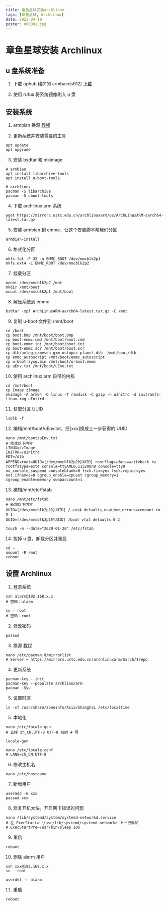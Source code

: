 ```yaml
---
title: 章鱼星球安装Archlinux
tags: [章鱼星球, Archlinux]
date: 2023-04-19
poster: 000001.jpg
---
```


# 章鱼星球安装 Archlinux

## u 盘系统准备

1. 下载 ophub 维护的 armbain(s912) [下载](https://github.com/ophub/amlogic-s9xxx-armbian)

2. 使用 rufus 将系统镜像刷入 u 盘

## 安装系统

1. armbian 换源 [教程](https://mirrors.ustc.edu.cn/help/debian.html)

2. 更新系统并安装需要的工具

```
apt update
apt upgrade
```

3. 安装 bsdtar 和 mkimage

```
# armbian
apt install libarchive-tools
apt install u-boot-tools

# archlinux
pacman -S libarchive
pacman -S uboot-tools
```

4. 下载 archlinux arm 系统

```
wget https://mirrors.ustc.edu.cn/archlinuxarm/os/ArchLinuxARM-aarch64-latest.tar.gz
```

5. 安装 armbian 到 emmc，让这个安装脚本帮我们分区

```
armbian-install
```

6. 格式化分区

```
mkfs.fat -F 32 -n EMMC_BOOT /dev/mmcblk2p1
mkfs.ext4 -L EMMC_ROOT /dev/mmcblk2p2
```

7. 挂载分区

```
mount /dev/mmcblk2p2 /mnt
mkdir /mnt/boot
mount /dev/mmcblk2p1 /mnt/boot
```

8. 解压系统到 emmc

```
bsdtar -xpf ArchLinuxARM-aarch64-latest.tar.gz -C /mnt
```

9. 复制 u-boot 文件到 /mnt/boot

```
cd /boot
cp boot.bmp /mnt/boot/boot.bmp
cp boot-emmc.cmd /mnt/boot/boot.cmd
cp boot-emmc.ini /mnt/boot/boot.ini
cp boot-emmc.scr /mnt/boot/boot.scr
cp dtb/amlogic/meson-gxm-octopus-planet.dtb  /mnt/boot/dtb
cp emmc_autoscript /mnt/boot/emmc_autoscript
cp u-boot-zyxq.bin /mnt/boot/u-boot.emmc
cp uEnv.txt /mnt/boot/uEnv.txt
```

10. 使用 archlinux arm 自带的内核

```
cd /mnt/boot
cp Image zImage
mkimage -A arm64 -O linux -T ramdisk -C gzip -n uInitrd -d initramfs-linux.img uInitrd
```

11. 获取分区 UUID

```
lsblk -f
```

12. 编辑/mnt/boot/uEnv.txt，把[xxx]换成上一步获得的 UUID

```
nano /mnt/boot/uEnv.txt
# 修改以下内容
LINUX=/zImage
INITRD=/uInitrd
FDT=/dtb
APPEND=root=UUID=[/dev/mmcblk2p2的UUID] rootflags=data=writeback rw rootfstype=ext4 console=ttyAML0,115200n8 console=tty0 no_console_suspend consoleblank=0 fsck.fix=yes fsck.repair=yes net.ifnames=0 cgroup_enable=cpuset cgroup_memory=1 cgroup_enable=memory swapaccount=1
```

13. 编辑/mnt/etc/fstab

```
nano /mnt/etc/fstab
# 新增以下内容
UUID=[/dev/mmcblk2p2的UUID] / ext4 defaults,noatime,errors=remount-ro 0 1
UUID=[/dev/mmcblk2p1的UUID] /boot vfat defaults 0 2

touch -m --date="2020-01-20" /etc/fstab
```

14. 拔掉 u 盘，卸载分区并重启

```
cd ~
umount -R /mnt
reboot
```

## 设置 Archlinux

1. 登录系统

```
ssh alarm@192.168.x.x
# 密码：alarm

su - root
# 密码：root
```

2. 修改密码

```
passwd
```

3. 换源 [教程](https://mirrors.ustc.edu.cn/help/archlinuxarm.html)

```
nano /etc/pacman.d/mirrorlist
# Server = https://mirrors.ustc.edu.cn/archlinuxarm/$arch/$repo
```

4. 更新系统

```
pacman-key --init
pacman-key --populate archlinuxarm
pacman -Syu
```

5. 设置时区

```
ln -sf /usr/share/zoneinfo/Asia/Shanghai /etc/localtime
```

5. 本地化

```
nano /etc/locale.gen
# 去掉 zh_CN.UTF-8 UTF-8 前的 # 号

locale-gen

nano /etc/locale.conf
# LANG=zh_CN.UTF-8
```

6. 修改主机名

```
nano /etc/hostname
```

7. 新增用户

```
useradd -m xxx
passwd xxx
```

8. 修复开机太快，开启网卡错误的问题

```
nano /lib/systemd/system/systemd-networkd.service
# 在 ExecStart=!!/usr/lib/systemd/systemd-networkd 上一行添加
# ExecStartPre=/usr/bin/sleep 10s
```

9. 重启

```
reboot
```

10. 删除 alarm 用户

```
ssh xxx@192.168.x.x
su - root

userdel -r alarm
```

11. 重启

```
reboot
```
